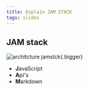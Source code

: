 ```yaml
---
title: Explain JAM STACK
tags: slides
---
```


## JAM stack

![architcture jamstck](https://d33wubrfki0l68.cloudfront.net/b7d16f7f3654fb8572360301e60d76df254a323e/385ec/img/svg/architecture.svg "architecture jamstack"){.bigger}

* **J**avaScript
* **A**pi's
* **M**arkdown
